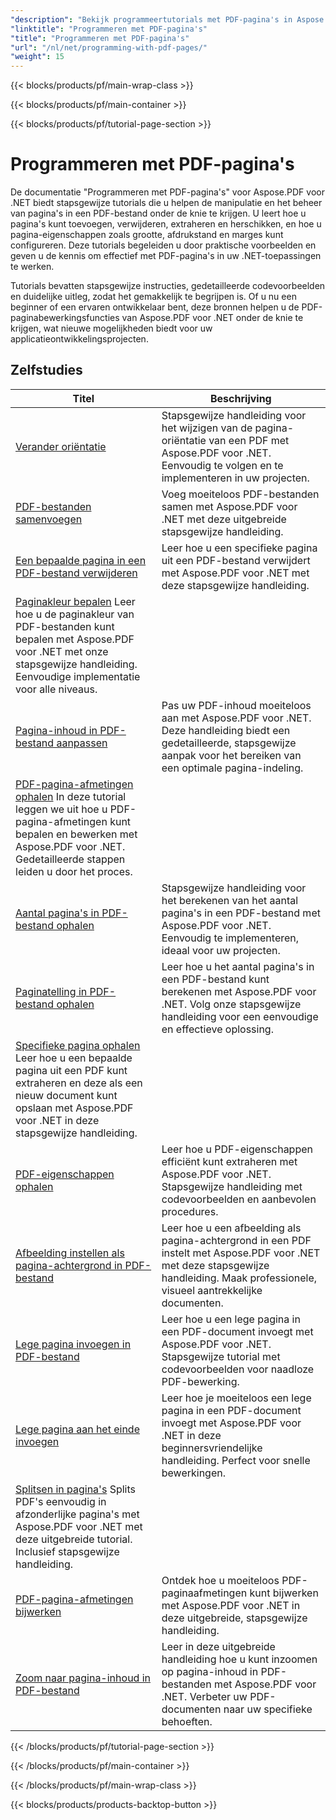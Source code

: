 ```yaml
---
"description": "Bekijk programmeertutorials met PDF-pagina's in Aspose.PDF voor .NET. Leer hoe u de pagina's van PDF-bestanden kunt bewerken en aanpassen."
"linktitle": "Programmeren met PDF-pagina's"
"title": "Programmeren met PDF-pagina's"
"url": "/nl/net/programming-with-pdf-pages/"
"weight": 15
---
```


{{< blocks/products/pf/main-wrap-class >}}

{{< blocks/products/pf/main-container >}}

{{< blocks/products/pf/tutorial-page-section >}}

# Programmeren met PDF-pagina's

De documentatie "Programmeren met PDF-pagina's" voor Aspose.PDF voor .NET biedt stapsgewijze tutorials die u helpen de manipulatie en het beheer van pagina's in een PDF-bestand onder de knie te krijgen. U leert hoe u pagina's kunt toevoegen, verwijderen, extraheren en herschikken, en hoe u pagina-eigenschappen zoals grootte, afdrukstand en marges kunt configureren. Deze tutorials begeleiden u door praktische voorbeelden en geven u de kennis om effectief met PDF-pagina's in uw .NET-toepassingen te werken.

Tutorials bevatten stapsgewijze instructies, gedetailleerde codevoorbeelden en duidelijke uitleg, zodat het gemakkelijk te begrijpen is. Of u nu een beginner of een ervaren ontwikkelaar bent, deze bronnen helpen u de PDF-paginabewerkingsfuncties van Aspose.PDF voor .NET onder de knie te krijgen, wat nieuwe mogelijkheden biedt voor uw applicatieontwikkelingsprojecten.

## Zelfstudies
| Titel | Beschrijving |
| --- | --- | 
| [Verander oriëntatie](./change-orientation/) | Stapsgewijze handleiding voor het wijzigen van de pagina-oriëntatie van een PDF met Aspose.PDF voor .NET. Eenvoudig te volgen en te implementeren in uw projecten. |  
| [PDF-bestanden samenvoegen](./concatenate-pdf-files/) | Voeg moeiteloos PDF-bestanden samen met Aspose.PDF voor .NET met deze uitgebreide stapsgewijze handleiding. |  
| [Een bepaalde pagina in een PDF-bestand verwijderen](./delete-particular-page/) | Leer hoe u een specifieke pagina uit een PDF-bestand verwijdert met Aspose.PDF voor .NET met deze stapsgewijze handleiding. |  
| [Paginakleur bepalen](./determine-page-color/) Leer hoe u de paginakleur van PDF-bestanden kunt bepalen met Aspose.PDF voor .NET met onze stapsgewijze handleiding. Eenvoudige implementatie voor alle niveaus. |  
| [Pagina-inhoud in PDF-bestand aanpassen](./fit-page-contents/) | Pas uw PDF-inhoud moeiteloos aan met Aspose.PDF voor .NET. Deze handleiding biedt een gedetailleerde, stapsgewijze aanpak voor het bereiken van een optimale pagina-indeling. |  
| [PDF-pagina-afmetingen ophalen](./get-dimensions/) In deze tutorial leggen we uit hoe u PDF-pagina-afmetingen kunt bepalen en bewerken met Aspose.PDF voor .NET. Gedetailleerde stappen leiden u door het proces.  
| [Aantal pagina's in PDF-bestand ophalen](./get-number-of-pages/) | Stapsgewijze handleiding voor het berekenen van het aantal pagina's in een PDF-bestand met Aspose.PDF voor .NET. Eenvoudig te implementeren, ideaal voor uw projecten. |  
| [Paginatelling in PDF-bestand ophalen](./get-page-count/) | Leer hoe u het aantal pagina's in een PDF-bestand kunt berekenen met Aspose.PDF voor .NET. Volg onze stapsgewijze handleiding voor een eenvoudige en effectieve oplossing. |  
| [Specifieke pagina ophalen](./get-particular-page/) Leer hoe u een bepaalde pagina uit een PDF kunt extraheren en deze als een nieuw document kunt opslaan met Aspose.PDF voor .NET in deze stapsgewijze handleiding.  
| [PDF-eigenschappen ophalen](./get-properties/) | Leer hoe u PDF-eigenschappen efficiënt kunt extraheren met Aspose.PDF voor .NET. Stapsgewijze handleiding met codevoorbeelden en aanbevolen procedures. |  
| [Afbeelding instellen als pagina-achtergrond in PDF-bestand](./image-as-background/) | Leer hoe u een afbeelding als pagina-achtergrond in een PDF instelt met Aspose.PDF voor .NET met deze stapsgewijze handleiding. Maak professionele, visueel aantrekkelijke documenten. |  
| [Lege pagina invoegen in PDF-bestand](./insert-empty-page/) | Leer hoe u een lege pagina in een PDF-document invoegt met Aspose.PDF voor .NET. Stapsgewijze tutorial met codevoorbeelden voor naadloze PDF-bewerking. |  
| [Lege pagina aan het einde invoegen](./insert-empty-page-at-end/) | Leer hoe je moeiteloos een lege pagina in een PDF-document invoegt met Aspose.PDF voor .NET in deze beginnersvriendelijke handleiding. Perfect voor snelle bewerkingen. |  
| [Splitsen in pagina's](./split-to-pages/) Splits PDF's eenvoudig in afzonderlijke pagina's met Aspose.PDF voor .NET met deze uitgebreide tutorial. Inclusief stapsgewijze handleiding. |  
| [PDF-pagina-afmetingen bijwerken](./update-dimensions/) | Ontdek hoe u moeiteloos PDF-paginaafmetingen kunt bijwerken met Aspose.PDF voor .NET in deze uitgebreide, stapsgewijze handleiding. |  
| [Zoom naar pagina-inhoud in PDF-bestand](./zoom-to-page-contents/) | Leer in deze uitgebreide handleiding hoe u kunt inzoomen op pagina-inhoud in PDF-bestanden met Aspose.PDF voor .NET. Verbeter uw PDF-documenten naar uw specifieke behoeften. |  

{{< /blocks/products/pf/tutorial-page-section >}}

{{< /blocks/products/pf/main-container >}}

{{< /blocks/products/pf/main-wrap-class >}}

{{< blocks/products/products-backtop-button >}}